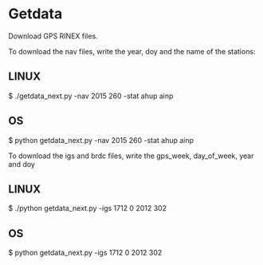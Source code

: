 # Getdata
Download GPS RINEX files.

To download the nav files, write the year, doy and the name of the stations:

## LINUX

$ ./getdata_next.py -nav 2015 260 -stat ahup ainp

## OS

$ python getdata_next.py -nav 2015 260 -stat ahup ainp

To download the igs and brdc files, write the gps_week, day_of_week, year and doy

## LINUX

$ ./python getdata_next.py -igs 1712 0 2012 302

## OS

$ python getdata_next.py -igs 1712 0 2012 302

